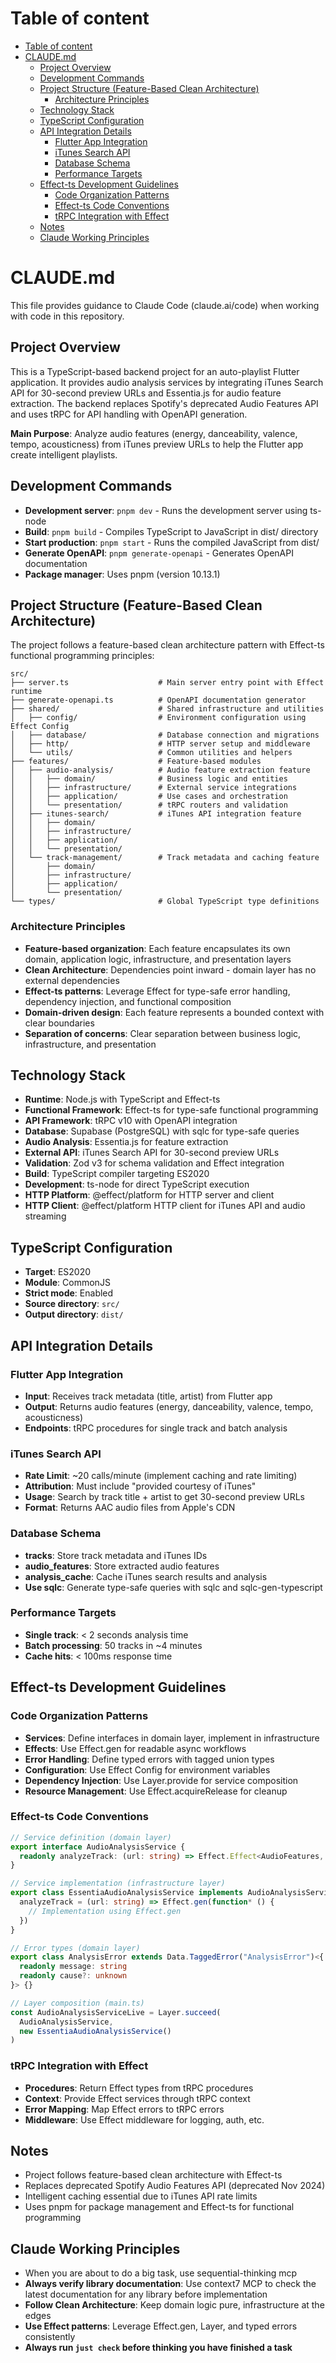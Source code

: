 # Table of content

<!--ts-->
* [Table of content](#table-of-content)
* [CLAUDE.md](#claudemd)
   * [Project Overview](#project-overview)
   * [Development Commands](#development-commands)
   * [Project Structure (Feature-Based Clean Architecture)](#project-structure-feature-based-clean-architecture)
      * [Architecture Principles](#architecture-principles)
   * [Technology Stack](#technology-stack)
   * [TypeScript Configuration](#typescript-configuration)
   * [API Integration Details](#api-integration-details)
      * [Flutter App Integration](#flutter-app-integration)
      * [iTunes Search API](#itunes-search-api)
      * [Database Schema](#database-schema)
      * [Performance Targets](#performance-targets)
   * [Effect-ts Development Guidelines](#effect-ts-development-guidelines)
      * [Code Organization Patterns](#code-organization-patterns)
      * [Effect-ts Code Conventions](#effect-ts-code-conventions)
      * [tRPC Integration with Effect](#trpc-integration-with-effect)
   * [Notes](#notes)
   * [Claude Working Principles](#claude-working-principles)
<!--te-->

# CLAUDE.md

This file provides guidance to Claude Code (claude.ai/code) when working with code in this repository.

## Project Overview

This is a TypeScript-based backend project for an auto-playlist Flutter application. It provides audio analysis services by integrating iTunes Search API for 30-second preview URLs and Essentia.js for audio feature extraction. The backend replaces Spotify's deprecated Audio Features API and uses tRPC for API handling with OpenAPI generation.

**Main Purpose**: Analyze audio features (energy, danceability, valence, tempo, acousticness) from iTunes preview URLs to help the Flutter app create intelligent playlists.

## Development Commands

- **Development server**: `pnpm dev` - Runs the development server using ts-node
- **Build**: `pnpm build` - Compiles TypeScript to JavaScript in dist/ directory
- **Start production**: `pnpm start` - Runs the compiled JavaScript from dist/
- **Generate OpenAPI**: `pnpm generate-openapi` - Generates OpenAPI documentation
- **Package manager**: Uses pnpm (version 10.13.1)

## Project Structure (Feature-Based Clean Architecture)

The project follows a feature-based clean architecture pattern with Effect-ts functional programming principles:

```
src/
├── server.ts                    # Main server entry point with Effect runtime
├── generate-openapi.ts          # OpenAPI documentation generator
├── shared/                      # Shared infrastructure and utilities
│   ├── config/                  # Environment configuration using Effect Config
│   ├── database/                # Database connection and migrations
│   ├── http/                    # HTTP server setup and middleware
│   └── utils/                   # Common utilities and helpers
├── features/                    # Feature-based modules
│   ├── audio-analysis/          # Audio feature extraction feature
│   │   ├── domain/              # Business logic and entities
│   │   ├── infrastructure/      # External service integrations
│   │   ├── application/         # Use cases and orchestration
│   │   └── presentation/        # tRPC routers and validation
│   ├── itunes-search/           # iTunes API integration feature
│   │   ├── domain/
│   │   ├── infrastructure/
│   │   ├── application/
│   │   └── presentation/
│   └── track-management/        # Track metadata and caching feature
│       ├── domain/
│       ├── infrastructure/
│       ├── application/
│       └── presentation/
└── types/                       # Global TypeScript type definitions
```

### Architecture Principles

- **Feature-based organization**: Each feature encapsulates its own domain, application logic, infrastructure, and presentation layers
- **Clean Architecture**: Dependencies point inward - domain layer has no external dependencies
- **Effect-ts patterns**: Leverage Effect for type-safe error handling, dependency injection, and functional composition
- **Domain-driven design**: Each feature represents a bounded context with clear boundaries
- **Separation of concerns**: Clear separation between business logic, infrastructure, and presentation

## Technology Stack

- **Runtime**: Node.js with TypeScript and Effect-ts
- **Functional Framework**: Effect-ts for type-safe functional programming
- **API Framework**: tRPC v10 with OpenAPI integration
- **Database**: Supabase (PostgreSQL) with sqlc for type-safe queries
- **Audio Analysis**: Essentia.js for feature extraction
- **External API**: iTunes Search API for 30-second preview URLs
- **Validation**: Zod v3 for schema validation and Effect integration
- **Build**: TypeScript compiler targeting ES2020
- **Development**: ts-node for direct TypeScript execution
- **HTTP Platform**: @effect/platform for HTTP server and client
- **HTTP Client**: @effect/platform HTTP client for iTunes API and audio streaming

## TypeScript Configuration

- **Target**: ES2020
- **Module**: CommonJS
- **Strict mode**: Enabled
- **Source directory**: `src/`
- **Output directory**: `dist/`

## API Integration Details

### Flutter App Integration
- **Input**: Receives track metadata (title, artist) from Flutter app
- **Output**: Returns audio features (energy, danceability, valence, tempo, acousticness)
- **Endpoints**: tRPC procedures for single track and batch analysis

### iTunes Search API
- **Rate Limit**: ~20 calls/minute (implement caching and rate limiting)
- **Attribution**: Must include "provided courtesy of iTunes" 
- **Usage**: Search by track title + artist to get 30-second preview URLs
- **Format**: Returns AAC audio files from Apple's CDN

### Database Schema
- **tracks**: Store track metadata and iTunes IDs
- **audio_features**: Store extracted audio features  
- **analysis_cache**: Cache iTunes search results and analysis
- **Use sqlc**: Generate type-safe queries with sqlc and sqlc-gen-typescript

### Performance Targets
- **Single track**: < 2 seconds analysis time
- **Batch processing**: 50 tracks in ~4 minutes
- **Cache hits**: < 100ms response time

## Effect-ts Development Guidelines

### Code Organization Patterns

- **Services**: Define interfaces in domain layer, implement in infrastructure
- **Effects**: Use Effect.gen for readable async workflows
- **Error Handling**: Define typed errors with tagged union types
- **Configuration**: Use Effect Config for environment variables
- **Dependency Injection**: Use Layer.provide for service composition
- **Resource Management**: Use Effect.acquireRelease for cleanup

### Effect-ts Code Conventions

```typescript
// Service definition (domain layer)
export interface AudioAnalysisService {
  readonly analyzeTrack: (url: string) => Effect.Effect<AudioFeatures, AnalysisError>
}

// Service implementation (infrastructure layer)
export class EssentiaAudioAnalysisService implements AudioAnalysisService {
  analyzeTrack = (url: string) => Effect.gen(function* () {
    // Implementation using Effect.gen
  })
}

// Error types (domain layer)
export class AnalysisError extends Data.TaggedError("AnalysisError")<{
  readonly message: string
  readonly cause?: unknown
}> {}

// Layer composition (main.ts)
const AudioAnalysisServiceLive = Layer.succeed(
  AudioAnalysisService,
  new EssentiaAudioAnalysisService()
)
```

### tRPC Integration with Effect

- **Procedures**: Return Effect types from tRPC procedures
- **Context**: Provide Effect services through tRPC context
- **Error Mapping**: Map Effect errors to tRPC errors
- **Middleware**: Use Effect middleware for logging, auth, etc.

## Notes

- Project follows feature-based clean architecture with Effect-ts
- Replaces deprecated Spotify Audio Features API (deprecated Nov 2024)
- Intelligent caching essential due to iTunes API rate limits
- Uses pnpm for package management and Effect-ts for functional programming

## Claude Working Principles

- When you are about to do a big task, use sequential-thinking mcp
- **Always verify library documentation**: Use context7 MCP to check the latest documentation for any library before implementation
- **Follow Clean Architecture**: Keep domain logic pure, infrastructure at the edges
- **Use Effect patterns**: Leverage Effect.gen, Layer, and typed errors consistently
- **Always run `just check` before thinking you have finished a task**